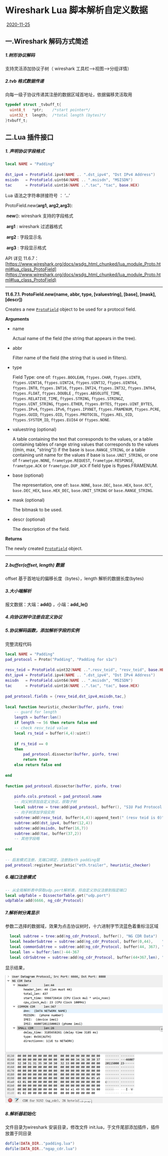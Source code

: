 # Wireshark Lua 脚本解析自定义数据

​																											              <u>2020-11-25</u>

## 一.Wireshark 解码方式简述

##### 1.树形协议解码

支持灵活添加协议子树（ wireshark 工具栏-->视图-->分组详情）

##### 2.tvb 格式数据传递

向每一级子协议传递其注册的数据区域首地址，依据偏移灵活取用

```c
typedef struct _tvbuff_t{
  uint8_t	*ptr;    /*start pointer*/
  uint32_t 	length;  /*total length (bytes)*/
}tvbuff_t;
```

## 二.Lua 插件接口

##### 1. 声明协议字段格式

```lua
local NAME = "Padding"

dst_ipv4 = ProtoField.ipv4(NAME .. ".dst_ipv4", "Dst IPv4 Address")
msisdn   = ProtoField.uint64(NAME .. ".msisdn", "MSISDN")
tac 	 = ProtoField.uint16(NAME ..".tac", "tac", base.HEX)
```

Lua 语法之字符串拼接符号 ： ‘**..**‘

ProtoField.new(**arg1, arg2,arg3**):

​	**new**():  wireshark 支持的字段格式

​    **arg1** :  wireshark 过滤器格式

​    **arg2** :  字段显示名

​    **arg3** :  字段显示格式

API 详见 11.6.7：		[https://www.wireshark.org/docs/wsdg_html_chunked/lua_module_Proto.html#lua_class_ProtoField](https://www.wireshark.org/docs/wsdg_html_chunked/lua_module_Proto.html#lua_class_ProtoField)

------

**11.6.7.1. ProtoField.new(name, abbr, type, [valuestring], [base], [mask], [descr])**

Creates a new [`ProtoField`](https://www.wireshark.org/docs/wsdg_html_chunked/lua_module_Proto.html#lua_class_ProtoField) object to be used for a protocol field.

**Arguments**

- name

  Actual name of the field (the string that appears in the tree).

- abbr

  Filter name of the field (the string that is used in filters).

- type

  Field Type: one of: `ftypes.BOOLEAN`, `ftypes.CHAR`, `ftypes.UINT8`, `ftypes.UINT16`, `ftypes.UINT24`, `ftypes.UINT32`, `ftypes.UINT64`, `ftypes.INT8`, `ftypes.INT16`, `ftypes.INT24`, `ftypes.INT32`, `ftypes.INT64`, `ftypes.FLOAT`, `ftypes.DOUBLE` , `ftypes.ABSOLUTE_TIME`, `ftypes.RELATIVE_TIME`, `ftypes.STRING`, `ftypes.STRINGZ`, `ftypes.UINT_STRING`, `ftypes.ETHER`, `ftypes.BYTES`, `ftypes.UINT_BYTES`, `ftypes.IPv4`, `ftypes.IPv6`, `ftypes.IPXNET`, `ftypes.FRAMENUM`, `ftypes.PCRE`, `ftypes.GUID`, `ftypes.OID`, `ftypes.PROTOCOL`, `ftypes.REL_OID`, `ftypes.SYSTEM_ID`, `ftypes.EUI64` or `ftypes.NONE`.

- valuestring (optional)

  A table containing the text that corresponds to the values, or a table containing tables of range string values that corresponds to the values ({min, max, "string"}) if the base is `base.RANGE_STRING`, or a table containing unit name for the values if base is `base.UNIT_STRING`, or one of `frametype.NONE`, `frametype.REQUEST`, `frametype.RESPONSE`, `frametype.ACK` or `frametype.DUP_ACK` if field type is ftypes.FRAMENUM.

- base (optional)

  The representation, one of: `base.NONE`, `base.DEC`, `base.HEX`, `base.OCT`, `base.DEC_HEX`, `base.HEX_DEC`, `base.UNIT_STRING` or `base.RANGE_STRING`.

- mask (optional)

  The bitmask to be used.

- descr (optional)

  The description of the field.

**Returns**

The newly created [`ProtoField`](https://www.wireshark.org/docs/wsdg_html_chunked/lua_module_Proto.html#lua_class_ProtoField) object.

------

##### 2.buffer(offset, length) 数据

 offset 基于首地址的偏移长度（bytes），length 解析的数据长度(bytes)

##### 3.大小端解析

 报文数据：大端：**add()** ，小端：**add_le()** 

##### 4.向协议树中注册自定义协议

##### 5.协议解码函数，添加解析字段的实例

完整流程代码

```lua
local NAME = "Padding"
pad_protocol = Proto("Padding", "Padding for s1u")

resv_teid = ProtoField.uint32(NAME ..".resv_teid", "resv_teid", base.HEX)
dst_ipv4 = ProtoField.ipv4(NAME .. ".dst_ipv4", "Dst IPv4 Address")
msisdn   = ProtoField.uint64(NAME .. ".msisdn", "MSISDN")
tac 	 = ProtoField.uint16(NAME ..".tac", "tac", base.HEX)

pad_protocol.fields = {resv_teid,dst_ipv4,msisdn,tac,}

local function heuristic_checker(buffer, pinfo, tree)
    -- guard for length
    length = buffer:len()
    if length ~= 56 then return false end
    -- check resv_teid value
    local rs_teid = buffer(4,4):uint()

    if rs_teid == 0
    then
        pad_protocol.dissector(buffer, pinfo, tree)
        return true
    else return false end

end

function pad_protocol.dissector(buffer, pinfo, tree)

    pinfo.cols.protocol = pad_protocol.name
    -- 向父树添加自定义协议，获取子树
    local subtree = tree:add(pad_protocol, buffer(), "S1U Pad Protocol Data")
    -- 向子树添加字段实例
    subtree:add(resv_teid, buffer(4,4)):append_text(" (resv teid is 0)")
    subtree:add(dst_ipv4, buffer(12,4))
    subtree:add(msisdn, buffer(16,7))
    subtree:add(tac, buffer(37,2))
    -- 其他字段略

end

-- 启发模式注册，无端口绑定，注册到eth padding层
pad_protocol:register_heuristic("eth.trailer", heuristic_checker)
```

##### 6.端口注册模式

```lua
-- 从全局解析表中获取udp.port解析表，将自定义协议注册到指定端口
local udpTable = DissectorTable.get("udp.port")
udpTable:add(6666, ng_cdr_Protocol)
```

##### 7.解析树分离显示

参数二选择的数据域，效果为点击协议树时，十六进制字节流蓝色着重标注区域

```lua
  local subtree = tree:add(ng_cdr_Protocol, buffer(), "NG CDR Data")
  local headerSubtree = subtree:add(ng_cdr_Protocol, buffer(0,44),    "Header       len:44")
  local commonSubtree = subtree:add(ng_cdr_Protocol, buffer(44, 367), "COMMON CDR   len:367")
  local len = buffer:len()-44-367
  local cdrSubtree = subtree:add(ng_cdr_Protocol, buffer(44+367,len), "SMALL CDR    len:" .. len .. "")
```

显示结果，

<img src="./small_cdr.png" style="zoom:67%;" />

##### 8.解析器初始化

文件目录为wireshark 安装目录，修改文件 init.lua，于文件尾部添加插件，插件放置于同目录

```lua
dofile(DATA_DIR.."padding.lua")
dofile(DATA_DIR.."ngap_cdr.lua")
```



 
